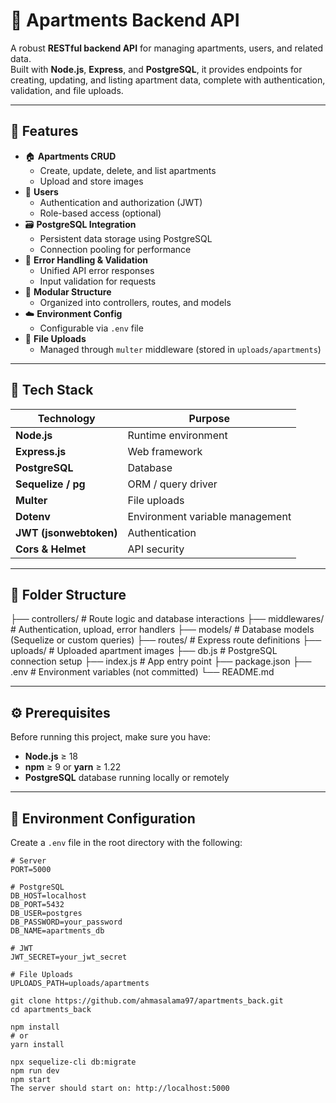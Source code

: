 # 🏢 Apartments Backend API

A robust **RESTful backend API** for managing apartments, users, and related data.  
Built with **Node.js**, **Express**, and **PostgreSQL**, it provides endpoints for creating, updating, and listing apartment data, complete with authentication, validation, and file uploads.

---

## 🚀 Features

- 🏠 **Apartments CRUD**
  - Create, update, delete, and list apartments
  - Upload and store images
- 👥 **Users**
  - Authentication and authorization (JWT)
  - Role-based access (optional)
- 🗃️ **PostgreSQL Integration**
  - Persistent data storage using PostgreSQL
  - Connection pooling for performance
- 🧾 **Error Handling & Validation**
  - Unified API error responses
  - Input validation for requests
- 🧱 **Modular Structure**
  - Organized into controllers, routes, and models
- ☁️ **Environment Config**
  - Configurable via `.env` file
- 📸 **File Uploads**
  - Managed through `multer` middleware (stored in `uploads/apartments`)

---

## 🧰 Tech Stack

| Technology | Purpose |
|-------------|----------|
| **Node.js** | Runtime environment |
| **Express.js** | Web framework |
| **PostgreSQL** | Database |
| **Sequelize / pg** | ORM / query driver |
| **Multer** | File uploads |
| **Dotenv** | Environment variable management |
| **JWT (jsonwebtoken)** | Authentication |
| **Cors & Helmet** | API security |

---

## 📂 Folder Structure

├── controllers/ # Route logic and database interactions
├── middlewares/ # Authentication, upload, error handlers
├── models/ # Database models (Sequelize or custom queries)
├── routes/ # Express route definitions
├── uploads/ # Uploaded apartment images
├── db.js # PostgreSQL connection setup
├── index.js # App entry point
├── package.json
├── .env # Environment variables (not committed)
└── README.md

---

## ⚙️ Prerequisites

Before running this project, make sure you have:

- **Node.js** ≥ 18  
- **npm** ≥ 9 or **yarn** ≥ 1.22  
- **PostgreSQL** database running locally or remotely  

---

## 🧩 Environment Configuration

Create a `.env` file in the root directory with the following:

```env
# Server
PORT=5000

# PostgreSQL
DB_HOST=localhost
DB_PORT=5432
DB_USER=postgres
DB_PASSWORD=your_password
DB_NAME=apartments_db

# JWT
JWT_SECRET=your_jwt_secret

# File Uploads
UPLOADS_PATH=uploads/apartments

git clone https://github.com/ahmasalama97/apartments_back.git
cd apartments_back

npm install
# or
yarn install

npx sequelize-cli db:migrate
npm run dev
npm start
The server should start on: http://localhost:5000
